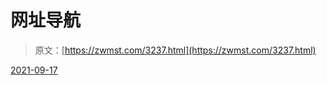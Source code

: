 <!--yml
category: 未分类
date: 0001-01-01 00:00:00
-->

# 网址导航

> 原文：[https://zwmst.com/3237.html](https://zwmst.com/3237.html)

   [ <time datetime="2021-09-17T09:40:37+08:00"> 2021-09-17 </time> ](https://zwmst.com/links)